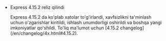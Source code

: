 <ul>
  <li>
    <p class="announcement-title">Express 4.15.2 reliz qilindi</p>
    <p markdown="1">
    Express 4.15.2 da ko'plab xatolar to'g'irlandi, xavfsizlikni ta'minlash uchun o'zgarishlar kiritildi, ishlash unumdorligi oshirildi va boshqa yangi imkoniyatlar qo'shildi. To'liq ma'lumot uchun [4.15.2 changelog](/en/changelog/4x.html#4.15.2).
    </p>
  </li>
</ul>
